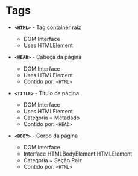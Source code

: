 # Tags

- **`<HTML>`** - Tag container raiz
  - DOM Interface
  - Uses HTMLElement  

- **`<HEAD>`** - Cabeça da página
  - DOM Interface
  - Uses HTMLElement
  - Contido por: `<HTML>` 

- **`<TITLE>`** - Título da página
  - DOM Interface
  - Uses HTMLElement
  - Categoria = Metadado
  - Contido por: `<HEAD>`

- **`<BODY>`** - Corpo da página
  - DOM Interface
  - Interface HTMLBodyElement:HTMLElement
  - Categoria = Seção Raiz
  - Contido por: `<HTML>`
